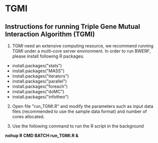 # TGMI

## Instructions for running Triple Gene Mutual Interaction Algorithm (TGMI)

1. TGMI need an extensive computing resource, we recommend running TGMI under a multi-core server environment. In order to run BWERF, please install following R packages. 

- install.packages("stats")
- install.packages("MASS")
- install.packages("iterators")
- install.packages("parallel")
- install.packages("foreach")
- install.packages("doMC")
- install.packages("infotheo")

2. Open file "run_TGMI.R" and modify the parameters such as input data files (recommended to use the sample data format) and number of cores allocated.

3. Use the following command to run the R script in the background

**nohup R CMD BATCH run_TGMI.R &**
